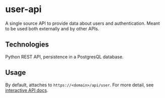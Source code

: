 # user-api

A single source API to provide data about users and authentication. Meant to be used both externally and by other APIs.


## Technologies

Python REST API, persistence in a PostgresQL database.


## Usage

By default, attaches to `https://<domain>/api/user`. For more detail, see [interactive API docs](https://games.levilutz.com/api/user/docs).
